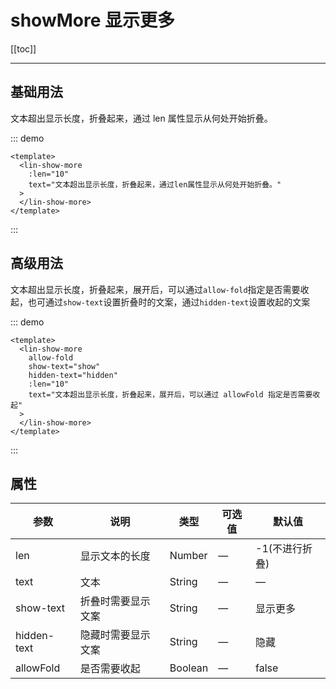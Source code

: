 # showMore 显示更多

[[toc]]

---

## 基础用法

文本超出显示长度，折叠起来，通过 len 属性显示从何处开始折叠。

::: demo

```vue
<template>
  <lin-show-more
    :len="10"
    text="文本超出显示长度，折叠起来，通过len属性显示从何处开始折叠。"
  >
  </lin-show-more>
</template>
```

:::

## 高级用法

文本超出显示长度，折叠起来，展开后，可以通过`allow-fold`指定是否需要收起，也可通过`show-text`设置折叠时的文案，通过`hidden-text`设置收起的文案

::: demo

```vue
<template>
  <lin-show-more
    allow-fold
    show-text="show"
    hidden-text="hidden"
    :len="10"
    text="文本超出显示长度，折叠起来，展开后，可以通过 allowFold 指定是否需要收起"
  >
  </lin-show-more>
</template>
```

:::

## 属性

| 参数        | 说明               | 类型   | 可选值 | 默认值         |
| ----------- | ------------------ | ------ | ------ | -------------- |
| len         | 显示文本的长度     | Number | —      | -1(不进行折叠) |
| text        | 文本               | String | —      | —              |
| show-text   | 折叠时需要显示文案 | String | —      | 显示更多       |
| hidden-text | 隐藏时需要显示文案 | String | —      | 隐藏           |
| allowFold | 是否需要收起 | Boolean | —      | false           |
